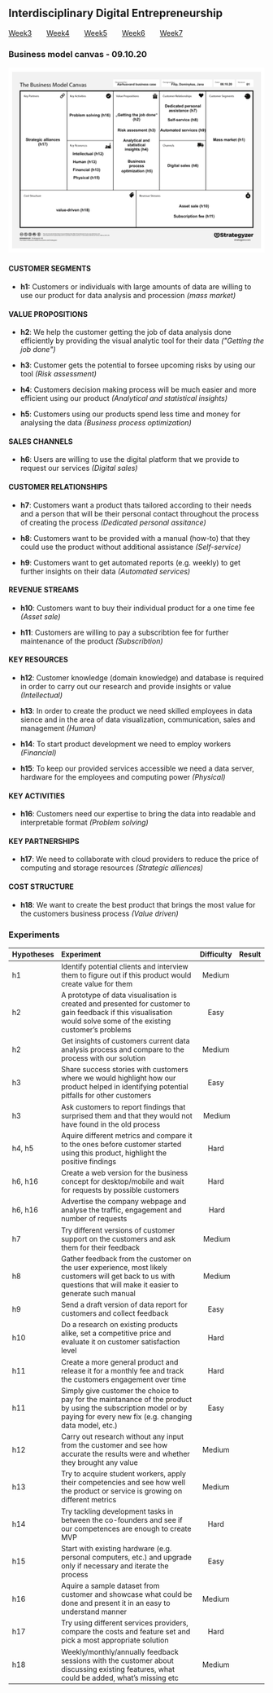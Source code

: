 ## Interdisciplinary Digital Entrepreneurship

[Week3](../README.md) &ensp;&ensp;&ensp; [Week4](./week4.md) &ensp;&ensp;&ensp; [Week5](./week5.md) &ensp;&ensp;&ensp; [Week6](./week6.md) &ensp;&ensp;&ensp; [Week7](./week7.md)

### Business model canvas - 09.10.20

<img src="../images/business_model_canvas/the_business_model_canvas.png">

#### CUSTOMER SEGMENTS
- __h1:__ Customers or individuals with large amounts of data are willing to use our product for data analysis and procession *(mass market)*

#### VALUE PROPOSITIONS
- __h2__: We help the customer getting the job of data analysis done efficiently by providing the visual analytic tool for their data *("Getting the job done")*

- __h3__: Customer gets the potential to forsee upcoming risks by using our tool *(Risk assessment)*

- __h4__: Customers decision making process will be much easier and more efficient using our product *(Analytical and statistical insights)*

- __h5__: Customers using our products spend less time and money for analysing the data *(Business process optimization)*

#### SALES CHANNELS
- __h6__: Users are willing to use the digital platform that we provide to request our services *(Digital sales)*

#### CUSTOMER RELATIONSHIPS
- __h7__: Customers want a product thats tailored according to their needs and a person that will be their personal contact throughout the process of creating the process  *(Dedicated personal assitance)*

- __h8__: Customers want to be provided with a manual (how-to) that they could use the product without additional assistance *(Self-service)*

- __h9__: Customers want to get automated reports (e.g. weekly) to get further insights on their data *(Automated services)*

#### REVENUE STREAMS
- __h10__: Customers want to buy their individual product for a one time fee *(Asset sale)*

- __h11__: Customers are willing to pay a subscribtion fee for further maintenance of the product *(Subscribtion)*

#### KEY RESOURCES
- __h12__: Customer knowledge (domain knowledge) and database is required in order to carry out our research and provide insights or value *(Intellectual)*

- __h13__: In order to create the product we need skilled employees in data sience and in the area of data visualization, communication, sales and management *(Human)*

- __h14__: To start product development we need to employ workers *(Financial)*

- __h15__: To keep our provided services accessible we need a data server, hardware for the employees and computing power *(Physical)*

#### KEY ACTIVITIES
- __h16__: Customers need our expertise to bring the data into readable and interpretable format *(Problem solving)*

#### KEY PARTNERSHIPS
- __h17__: We need to collaborate with cloud providers to reduce the price of computing and storage resources *(Strategic alliences)*

#### COST STRUCTURE
- __h18__: We want to create the best product that brings the most value for the customers business process *(Value driven)*

### Experiments

| Hypotheses        | Experiment          | Difficulty   |  Result  |
| ----------------- |:--------------------|:-----------:| -------- |
| h1 | Identify potential clients and interview them to figure out if this product would create value for them | Medium |  |
| h2 | A prototype of data visualisation is created and presented for customer to gain feedback if this visualisation would solve some of the existing customer’s problems | Easy | |
| h2 | Get insights of customers current data analysis process and compare to the process with our solution | Medium | |
| h3 | Share success stories with customers where we would highlight how our product helped in identifying potential pitfalls for other customers | Easy | |
| h3 | Ask customers to report findings that surprised them and that they would not have found in the old process | Medium | | 
| h4, h5 | Aquire different metrics and compare it to the ones before customer started using this product, highlight the positive findings | Hard | |
| h6, h16 | Create a web version for the business concept for desktop/mobile and wait for requests by possible customers | Hard | |
| h6, h16 | Advertise the company webpage and analyse the traffic, engagement and number of requests | Hard | | 
| h7 | Try different versions of customer support on the customers and ask them for their feedback | Medium | |
| h8 | Gather feedback from the customer on the user experience, most likely customers will get back to us with questions that will make it easier to generate such manual | Medium |  |
| h9 | Send a draft version of data report for customers and collect feedback | Easy |  |
| h10 | Do a research on existing products alike, set a competitive price and evaluate it on customer satisfaction level | Hard | |
| h11 | Create a more general product and release it for a monthly fee and track the customers engagement over time | Hard |  |
| h11 | Simply give customer the choice to pay for the maintanance of the product by using the subscription model or by paying for every new fix (e.g. changing data model, etc.) | Easy | | 
| h12 | Carry out research without any input from the customer and see how accurate the results were and whether they brought any value | Medium |  |
| h13 | Try to acquire student workers, apply their competencies and see how well the product or service is growing on different metrics | Medium |  |
| h14 | Try tackling development tasks in between the co-founders and see if our competences are enough to create MVP | Hard |  |
| h15 | Start with existing hardware (e.g. personal computers, etc.) and upgrade only if necessary and iterate the process | Easy | | 
| h16 | Aquire a sample dataset from customer and showcase what could be done and present it in an easy to understand manner | Medium |  |
| h17 | Try using different services providers, compare the costs and feature set and pick a most appropriate solution | Hard |  |
| h18 | Weekly/monthly/annually feedback sessions with the customer about discussing existing features, what could be added, what’s missing etc | Medium |  |






